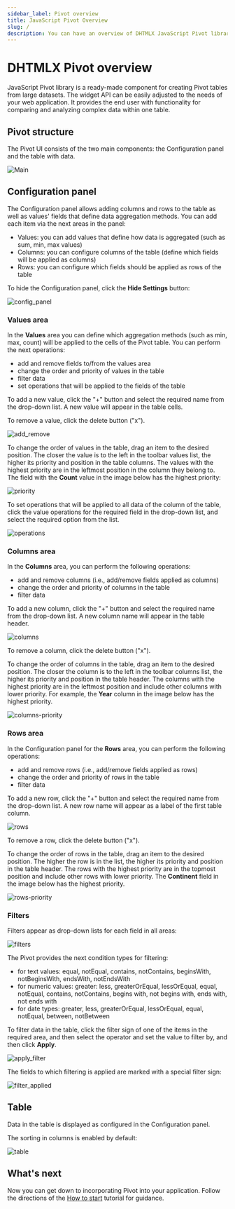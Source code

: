 ```yaml
---
sidebar_label: Pivot overview
title: JavaScript Pivot Overview
slug: /
description: You can have an overview of DHTMLX JavaScript Pivot library in the documentation. Browse developer guides and API reference, try out code examples and live demos, and download a free 30-day evaluation version of DHTMLX Pivot.
---
```


# DHTMLX Pivot overview

JavaScript Pivot library is a ready-made component for creating Pivot tables from large datasets. The widget API can be easily adjusted to the needs of your web application. It provides the end user with functionality for comparing and analyzing complex data within one table.

## Pivot structure­

The Pivot UI consists of the two main components: the Configuration panel and the table with data.

![Main](assets/pivot.png)

## Configuration panel

The Configuration panel allows adding columns and rows to the table as well as values' fields that define data aggregation methods. You can add each item via the next areas in the panel: 

- Values: you can add values that define how data is aggregated (such as sum, min, max values)
- Columns: you can configure columns of the table (define which fields will be applied as columns)
- Rows: you can configure which fields should be applied as rows of the table

To hide the Configuration panel, click the **Hide Settings** button:

![config_panel](assets/config_panel.png)

### Values area

In the **Values** area you can define which aggregation methods (such as min, max, count) will be applied to the cells of the Pivot table. You can perform the next operations:

- add and remove fields to/from the values area
- change the order and priority of values in the table
- filter data 
- set operations that will be applied to the fields of the table

To add a new value, click the "+" button and select the required name from the drop-down list. A new value will appear in the table cells.

To remove a value, click the delete button ("x").

![add_remove](assets/add_remove.png)

To change the order of values in the table, drag an item to the desired position. The closer the value is to the left in the toolbar values list, the higher its priority and position in the table columns. The values with the highest priority are in the leftmost position in the column they belong to. The field with the **Count** value in the image below has the highest priority:

![priority](assets/priority.png)

To set operations that will be applied to all data of the column of the table, click the value operations for the required field in the drop-down list, and select the required option from the list.

![operations](assets/operations.png)

### Columns area

In the **Columns** area, you can perform the following operations:

- add and remove columns (i.e., add/remove fields applied as columns) 
- change the order and priority of columns in the table
- filter data 

To add a new column, click the "+" button and select the required name from the drop-down list. A new column name will appear in the table header.

![columns](assets/columns.png)

To remove a column, click the delete button ("x").

To change the order of columns in the table, drag an item to the desired position. The closer the column is to the left in the toolbar columns list, the higher its priority and position in the table header. The columns with the highest priority are in the leftmost position and include other columns with lower priority. For example, the **Year** column in the image below has the highest priority.

![columns-priority](assets/columns-priority.png)

### Rows area

In the Configuration panel for the **Rows** area, you can perform the following operations:

- add and remove rows (i.e., add/remove fields applied as rows) 
- change the order and priority of rows in the table
- filter data 

To add a new row, click the "+" button and select the required name from the drop-down list. A new row name will appear as a label of the first table column.

![rows](assets/rows.png)

To remove a row, click the delete button ("x").

To change the order of rows in the table, drag an item to the desired position. The higher the row is in the list, the higher its priority and position in the table header. The rows with the highest priority are in the topmost position and include other rows with lower priority. The **Continent** field in the image below has the highest priority.

![rows-priority](assets/rows-priority.png)


### Filters

Filters appear as drop-down lists for each field in all areas:

![filters](assets/filters.png)

The Pivot provides the next condition types for filtering:

- for text values: equal, notEqual, contains, notContains, beginsWith, notBeginsWith, endsWith, notEndsWith  
- for numeric values: greater: less, greaterOrEqual, lessOrEqual, equal,	notEqual, contains, notContains, begins with, not begins with, ends with, not ends with  
- for date types: greater, less, greaterOrEqual, lessOrEqual, equal, notEqual, between, notBetween

To filter data in the table, click the filter sign of one of the items in the required area, and then select the operator and set the value to filter by, and then click **Apply**.

![apply_filter](assets/apply_filter.png)

The fields to which filtering is applied are marked with a special filter sign:

![filter_applied](assets/filter_applied.png)


## Table

Data in the table is displayed as configured in the Configuration panel.

The sorting in columns is enabled by default:

![table](assets/table.png)

## What's next

Now you can get down to incorporating Pivot into your application. Follow the directions of the [How to start](./how-to-start) tutorial for guidance.


